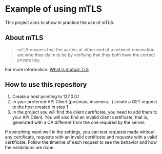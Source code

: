 # Example of using mTLS

This project aims to show in practice the use of mTLS.

## About mTLS

> mTLS ensures that the parties at either end of a network connection are who they claim to be by verifying that they both have the correct private key.

For more information: [What is mutual TLS](https://www.cloudflare.com/en-us/learning/access-management/what-is-mutual-tls/)

## How to use this repository

1. Create a host pointing to 127.0.0.1
2. In your preferred API Client (postman, insomnia...) create a GET request to the host created in step 1
3. In the project you will find the client certificate, you need to add them to your API Client. You will also find an invalid client certificate, that is, generated with a CA different from the one required by the server.

If everything went well in the settings, you can test requests made without any certificate, requests with an invalid certificate and requests with a valid certificate. Follow the timeline of each request to see the behavior and how the validations are done.
